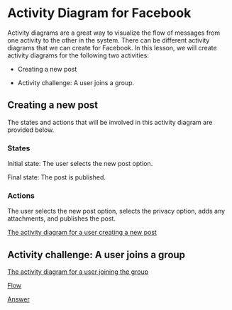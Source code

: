 # Activity Diagram for Facebook
Activity diagrams are a great way to visualize the flow of messages from one activity to the other in the system. There can be different activity diagrams that we can create for Facebook. In this lesson, we will create activity diagrams for the following two activities:

- Creating a new post

- Activity challenge: A user joins a group.

## Creating a new post
The states and actions that will be involved in this activity diagram are provided below.

### States
Initial state: The user selects the new post option.

Final state: The post is published.

### Actions
The user selects the new post option, selects the privacy option, adds any attachments, and publishes the post.

[The activity diagram for a user creating a new post](./activity1.png)

## Activity challenge: A user joins a group

[The activity diagram for a user joining the group](./activity2.png)

[Flow](./flow.png)

[Answer](./answer.png)
